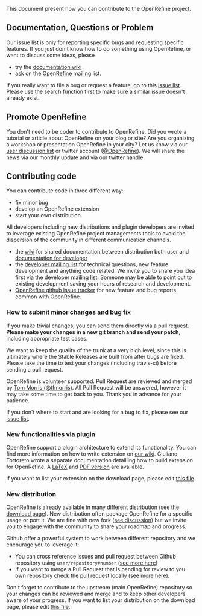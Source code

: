 This document present how you can contribute to the OpenRefine project. 

## Documentation, Questions or Problem

Our issue list is only for reporting specific bugs and requesting specific features. If you just don't know how to do something using OpenRefine, or want to discuss some ideas, please
- try the [documentation wiki](https://github.com/OpenRefine/OpenRefine/wiki/Documentation-For-Users)
- ask on the [OpenRefine mailing list](https://groups.google.com/forum/?fromgroups#!forum/openrefine).

If you really want to file a bug or request a feature, go to this [issue list](https://github.com/OpenRefine/OpenRefine/issues). Please use the search function first to make sure a similar issue doesn't already exist. 


## Promote OpenRefine

You don't need to be coder to contribute to OpenRefine. Did you wrote a tutorial or article about OpenRefine on your blog or site? Are you organizing a workshop or presentation OpenRefine in your city? Let us know via our [user discussion list](https://groups.google.com/forum/?fromgroups#!forum/openrefine) or twitter account ([@OpenRefine](http://twitter.com/OpenRefine)). We will share the news via our monthly update and via our twitter handle. 


##  Contributing code 

You can contribute code in three different way:
- fix minor bug
- develop an OpenRefine extension 
- start your own distribution. 

All developers including new distributions and plugin developers are invited to leverage existing OpenRefine project managements tools to avoid the dispersion of the community in different communication channels.
- the [wiki](https://github.com/OpenRefine/OpenRefine/wiki) for shared documentation between distribution both user and [documentation for developer](https://github.com/OpenRefine/OpenRefine/wiki/Documentation-For-Developers)
- the [developer mailing list](https://groups.google.com/forum/?fromgroups#!forum/openrefine-dev) for technical questions, new feature development and anything code related. We invite you to share you idea first via the developer mailing list. Someone may be able to point out to existing development saving your hours of research and development. 
- [OpenRefine github issue tracker](https://github.com/OpenRefine/OpenRefine/issues) for new feature and bug reports common with OpenRefine.

### How to submit minor changes and bug fix

If you make trivial changes, you can send them directly via a pull request. **Please make your changes in a new git branch and send your patch**, including appropriate test cases.

We want to keep the quality of the trunk at a very high level, since this is ultimately where the Stable Releases are built from after bugs are fixed. Please take the time to test your changes (including travis-ci) before sending a pull request.

OpenRefine is volunteer supported. Pull Request are reviewed and merged by [Tom Morris (@tfmorris)](https://github.com/tfmorris). All Pull Request will be answered, however it may take some time to get back to you. Thank you in advance for your patience.

If you don't where to start and are looking for a bug to fix, please see our [issue list](https://github.com/OpenRefine/OpenRefine/issues). 

### New functionalities via plugin

OpenRefine support a plugin architecture to extend its functionality. You can find more information on how to write extension on [our wiki](https://github.com/OpenRefine/OpenRefine/wiki/Write-An-Extension). Giuliano Tortoreto wrote a separate documentation detailling how to build extension for OpenRefine. A [LaTeX](https://github.com/OpenRefine/OpenRefineExtensionDoc) and [PDF version](https://github.com/OpenRefine/OpenRefineExtensionDoc/blob/master/main.pdf) are available.

If you want to list your extension on the download page, please edit [this file](https://github.com/OpenRefine/openrefine.github.com/blob/master/download.md).

### New distribution

OpenRefine is already available in many different distribution (see the [download page](http://openrefine.org/download.html)). New distribution often package OpenRefine for a specific usage or port it. We are fine with new fork ([see discussion](https://groups.google.com/forum/#!msg/openrefine/pasNnMDJ3p8/LrZz_GiFCwAJ)) but we invite you to engage with the community to share your roadmap and progress.

Github offer a powerful system to work between different repository and we encourage you to leverage it:
- You can cross reference issues and pull request between Github repository using `user/repository#number` ([see more here](https://github.com/blog/967-github-secrets#cross-repository-issue-references))
- If you want to merge a Pull Request that is pending for review to you own repository check the pull request locally ([see more here](https://help.github.com/articles/checking-out-pull-requests-locally/)).

Don't forget to contribute to the upstream (main OpenRefine) repository so your changes can be reviewed and merge and to keep other developers aware of your progress. If you want to list your distribution on the download page, please edit [this file](https://github.com/OpenRefine/openrefine.github.com/blob/master/download.md).
